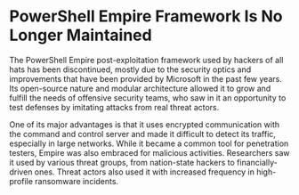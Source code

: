 # PowerShell Empire Framework Is No Longer Maintained

The PowerShell Empire post-exploitation framework used by hackers of all hats has been discontinued, mostly due to the security optics and improvements that have been provided by Microsoft in the past few years. Its open-source nature and modular architecture allowed it to grow and fulfill the needs of offensive security teams, who saw in it an opportunity to test defenses by imitating attacks from real threat actors.

One of its major advantages is that it uses encrypted communication with the command and control server and made it difficult to detect its traffic, especially in large networks. While it became a common tool for penetration testers, Empire was also embraced for malicious activities. Researchers saw it used by various threat groups, from nation-state hackers to financially-driven ones. Threat actors also used it with increased frequency in high-profile ransomware incidents. 
